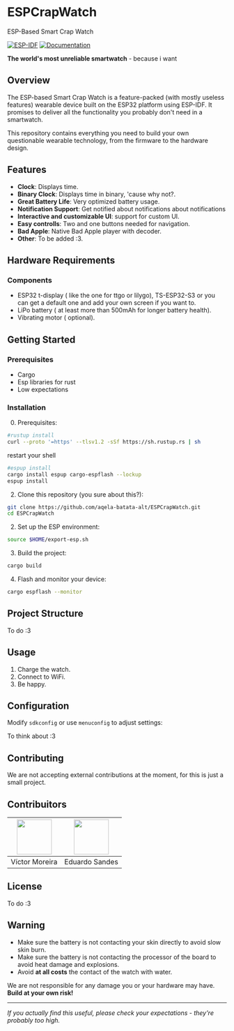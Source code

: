 # ESPCrapWatch
ESP-Based Smart Crap Watch

[![ESP-IDF](https://img.shields.io/badge/ESP--IDF-v5.0+-purple.svg)](https://docs.espressif.com/projects/esp-idf/en/stable/)
[![Documentation](https://img.shields.io/badge/docs-esp--rs-brightgreen)](https://esp-rs.github.io/esp-idf-sys/esp_idf_sys/index.html)


**The world's most unreliable smartwatch** - because i want

## Overview

The ESP-based Smart Crap Watch is a feature-packed (with mostly useless features) wearable device built on the ESP32 platform using ESP-IDF. It promises to deliver all the functionality you probably don't need in a smartwatch.

This repository contains everything you need to build your own questionable wearable technology, from the firmware to the hardware design.

## Features

- **Clock**: Displays time.
- **Binary Clock**: Displays time in binary, 'cause why not?.
- **Great Battery Life**: Very optimized battery usage.
- **Notification Support**: Get notified about notifications about notifications
- **Interactive and customizable UI**: support for custom UI.
- **Easy controlls**: Two and one buttons needed for navigation.
- **Bad Apple**: Native Bad Apple player with decoder.
- **Other**: To be added :3.

## Hardware Requirements

### Components
- ESP32 t-display ( like the one for ttgo or lilygo), TS-ESP32-S3 or you can get a default one and add your own screen if you want to.
- LiPo battery ( at least more than 500mAh for longer battery health).
- Vibrating motor ( optional).

## Getting Started

### Prerequisites
- Cargo
- Esp libraries for rust
- Low expectations

### Installation
0. Prerequisites:
```bash
#rustup install
curl --proto '=https' --tlsv1.2 -sSf https://sh.rustup.rs | sh
```
restart your shell
```bash
#espup install
cargo install espup cargo-espflash --lockup
espup install
```
  
2. Clone this repository (you sure about this?):
```bash
git clone https://github.com/aqela-batata-alt/ESPCrapWatch.git
cd ESPCrapWatch
```

2. Set up the ESP environment:
```bash
source $HOME/export-esp.sh
```


3. Build the project:
```bash
cargo build
```

4. Flash and monitor your device:
```bash
cargo espflash --monitor
```


## Project Structure
To do :3

## Usage

1. Charge the watch.
2. Connect to WiFi.
3. Be happy.

## Configuration

Modify `sdkconfig` or use `menuconfig` to adjust settings:

To think about :3

## Contributing

We are not accepting external contributions at the moment, for this is just a small project.

## Contribuitors

| <img src="https://github.com/aqela-batata-alt.png" width="80" height="80"> | <img src="https://github.com/DiceRunner714.png" width="80" height="80"> |
|:-------:|:---------:|
| Víctor Moreira | Eduardo Sandes |

## License

To do :3

## Warning

- Make sure the battery is not contacting your skin directly to avoid slow skin burn.
- Make sure the battery is not contacting the processor of the board to avoid heat damage and explosions.
- Avoid **at all costs** the contact of the watch with water.

We are not responsible for any damage you or your hardware may have. **Build at your own risk!**

---

*If you actually find this useful, please check your expectations - they're probably too high.*
